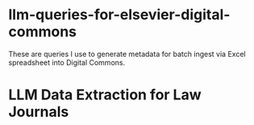 # llm-queries-for-elsevier-digital-commons
These are queries I use to generate metadata for batch ingest via Excel spreadsheet into Digital Commons.

# LLM Data Extraction for Law Journals
